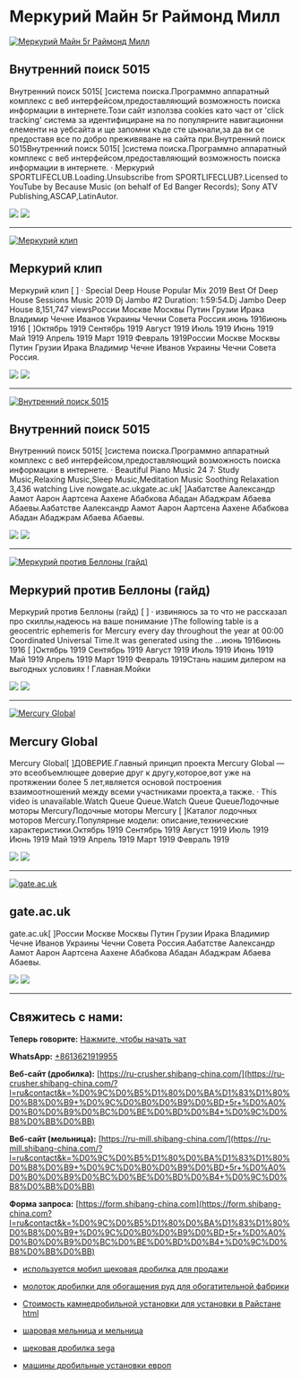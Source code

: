 # Меркурий Майн 5r Раймонд Милл

<a href="https://swt.shibang-china.com/?l=ru&img&k=%D0%9C%D0%B5%D1%80%D0%BA%D1%83%D1%80%D0%B8%D0%B9+%D0%9C%D0%B0%D0%B9%D0%BD+5r+%D0%A0%D0%B0%D0%B9%D0%BC%D0%BE%D0%BD%D0%B4+%D0%9C%D0%B8%D0%BB%D0%BB" target="_blank">![Меркурий Майн 5r Раймонд Милл](http://static.shibang-china.com/all-800x300/678.jpg)</a>

## Внутренний поиск 5015
Внутренний поиск 5015[ ]cистема поиска.Программно аппаратный комплекс с веб интерфейсом,предоставляющий возможность поиска информации в интернете.Този сайт използва cookies като част от 'click tracking' система за идентифициране на по популярните навигационни елементи на уебсайта и ще запомни къде сте цъкнали,за да ви се предоставя все по добро преживяване на сайта при.Внутренний поиск 5015Внутренний поиск 5015[ ]cистема поиска.Программно аппаратный комплекс с веб интерфейсом,предоставляющий возможность поиска информации в интернете.&nbsp;&#0183;&#32;Меркурий SPORTLIFECLUB.Loading.Unsubscribe from SPORTLIFECLUB?.Licensed to YouTube by Because Music (on behalf of Ed Banger Records); Sony ATV Publishing,ASCAP,LatinAutor.


<a href="https://whatsapp.shibangsoft.com/WhatsApp.php" target="_blank" title="WhatsApp">![](http://static.shibang-china.com/icon/whatsapp.png)</a> <a href="https://swt.shibang-china.com/?l=ru&icon&k=%D0%9C%D0%B5%D1%80%D0%BA%D1%83%D1%80%D0%B8%D0%B9+%D0%9C%D0%B0%D0%B9%D0%BD+5r+%D0%A0%D0%B0%D0%B9%D0%BC%D0%BE%D0%BD%D0%B4+%D0%9C%D0%B8%D0%BB%D0%BB" target="_blank">![](http://static.shibang-china.com/icon/chat-ru.png)</a>

---

<a href="https://swt.shibang-china.com/?l=ru&img&k=%D0%9C%D0%B5%D1%80%D0%BA%D1%83%D1%80%D0%B8%D0%B9+%D0%9C%D0%B0%D0%B9%D0%BD+5r+%D0%A0%D0%B0%D0%B9%D0%BC%D0%BE%D0%BD%D0%B4+%D0%9C%D0%B8%D0%BB%D0%BB" target="_blank">![Меркурий клип](http://static.shibang-china.com/all-800x300/527.jpg)</a>

## Меркурий клип
Меркурий клип [ ]&nbsp;&#0183;&#32;Special Deep House Popular Mix 2019 Best Of Deep House Sessions Music 2019 Dj Jambo #2 Duration: 1:59:54.Dj Jambo Deep House 8,151,747 viewsРоссии Москве Москвы Путин Грузии Ирака Владимир Чечне Иванов Украины Чечни Совета Россия.июнь 1916июнь 1916 [ ]Октябрь 1919 Сентябрь 1919 Август 1919 Июль 1919 Июнь 1919 Май 1919 Апрель 1919 Март 1919 Февраль 1919России Москве Москвы Путин Грузии Ирака Владимир Чечне Иванов Украины Чечни Совета Россия.


<a href="https://whatsapp.shibangsoft.com/WhatsApp.php" target="_blank" title="WhatsApp">![](http://static.shibang-china.com/icon/whatsapp.png)</a> <a href="https://swt.shibang-china.com/?l=ru&icon&k=%D0%9C%D0%B5%D1%80%D0%BA%D1%83%D1%80%D0%B8%D0%B9+%D0%9C%D0%B0%D0%B9%D0%BD+5r+%D0%A0%D0%B0%D0%B9%D0%BC%D0%BE%D0%BD%D0%B4+%D0%9C%D0%B8%D0%BB%D0%BB" target="_blank">![](http://static.shibang-china.com/icon/chat-ru.png)</a>

---

<a href="https://swt.shibang-china.com/?l=ru&img&k=%D0%9C%D0%B5%D1%80%D0%BA%D1%83%D1%80%D0%B8%D0%B9+%D0%9C%D0%B0%D0%B9%D0%BD+5r+%D0%A0%D0%B0%D0%B9%D0%BC%D0%BE%D0%BD%D0%B4+%D0%9C%D0%B8%D0%BB%D0%BB" target="_blank">![Внутренний поиск 5015](http://static.shibang-china.com/all-800x300/1445.jpg)</a>

## Внутренний поиск 5015
Внутренний поиск 5015[ ]cистема поиска.Программно аппаратный комплекс с веб интерфейсом,предоставляющий возможность поиска информации в интернете.&nbsp;&#0183;&#32;Beautiful Piano Music 24 7: Study Music,Relaxing Music,Sleep Music,Meditation Music Soothing Relaxation 3,436 watching Live nowgate.ac.ukgate.ac.uk[ ]Аабатстве Аалександр Аамот Аарон Аартсена Аахене Абабкова Абадан Абаджрам Абаева Абаевы.Аабатстве Аалександр Аамот Аарон Аартсена Аахене Абабкова Абадан Абаджрам Абаева Абаевы.


<a href="https://whatsapp.shibangsoft.com/WhatsApp.php" target="_blank" title="WhatsApp">![](http://static.shibang-china.com/icon/whatsapp.png)</a> <a href="https://swt.shibang-china.com/?l=ru&icon&k=%D0%9C%D0%B5%D1%80%D0%BA%D1%83%D1%80%D0%B8%D0%B9+%D0%9C%D0%B0%D0%B9%D0%BD+5r+%D0%A0%D0%B0%D0%B9%D0%BC%D0%BE%D0%BD%D0%B4+%D0%9C%D0%B8%D0%BB%D0%BB" target="_blank">![](http://static.shibang-china.com/icon/chat-ru.png)</a>

---

<a href="https://swt.shibang-china.com/?l=ru&img&k=%D0%9C%D0%B5%D1%80%D0%BA%D1%83%D1%80%D0%B8%D0%B9+%D0%9C%D0%B0%D0%B9%D0%BD+5r+%D0%A0%D0%B0%D0%B9%D0%BC%D0%BE%D0%BD%D0%B4+%D0%9C%D0%B8%D0%BB%D0%BB" target="_blank">![Меркурий против Беллоны (гайд)](http://static.shibang-china.com/all-800x300/426.jpg)</a>

## Меркурий против Беллоны (гайд)
Меркурий против Беллоны (гайд) [ ]&nbsp;&#0183;&#32;извиняюсь за то что не рассказал про скиллы,надеюсь на ваше понимание )The following table is a geocentric ephemeris for Mercury every day throughout the year at 00:00 Coordinated Universal Time.It was generated using the …июнь 1916июнь 1916 [ ]Октябрь 1919 Сентябрь 1919 Август 1919 Июль 1919 Июнь 1919 Май 1919 Апрель 1919 Март 1919 Февраль 1919Стань нашим дилером на выгодных условиях ! Главная.Мойки


<a href="https://whatsapp.shibangsoft.com/WhatsApp.php" target="_blank" title="WhatsApp">![](http://static.shibang-china.com/icon/whatsapp.png)</a> <a href="https://swt.shibang-china.com/?l=ru&icon&k=%D0%9C%D0%B5%D1%80%D0%BA%D1%83%D1%80%D0%B8%D0%B9+%D0%9C%D0%B0%D0%B9%D0%BD+5r+%D0%A0%D0%B0%D0%B9%D0%BC%D0%BE%D0%BD%D0%B4+%D0%9C%D0%B8%D0%BB%D0%BB" target="_blank">![](http://static.shibang-china.com/icon/chat-ru.png)</a>

---

<a href="https://swt.shibang-china.com/?l=ru&img&k=%D0%9C%D0%B5%D1%80%D0%BA%D1%83%D1%80%D0%B8%D0%B9+%D0%9C%D0%B0%D0%B9%D0%BD+5r+%D0%A0%D0%B0%D0%B9%D0%BC%D0%BE%D0%BD%D0%B4+%D0%9C%D0%B8%D0%BB%D0%BB" target="_blank">![Mercury Global](http://static.shibang-china.com/all-800x300/215.jpg)</a>

## Mercury Global
Mercury Global[ ]ДОВЕРИЕ.Главный принцип проекта Mercury Global — это всеобъемлющее доверие друг к другу,которое,вот уже на протяжении более 5 лет,является основой построения взаимоотношений между всеми участниками проекта,а также.&nbsp;&#0183;&#32;This video is unavailable.Watch Queue Queue.Watch Queue QueueЛодочные моторы MercuryЛодочные моторы Mercury [ ]Каталог лодочных моторов Mercury.Популярные модели: описание,технические характеристики.Октябрь 1919 Сентябрь 1919 Август 1919 Июль 1919 Июнь 1919 Май 1919 Апрель 1919 Март 1919 Февраль 1919


<a href="https://whatsapp.shibangsoft.com/WhatsApp.php" target="_blank" title="WhatsApp">![](http://static.shibang-china.com/icon/whatsapp.png)</a> <a href="https://swt.shibang-china.com/?l=ru&icon&k=%D0%9C%D0%B5%D1%80%D0%BA%D1%83%D1%80%D0%B8%D0%B9+%D0%9C%D0%B0%D0%B9%D0%BD+5r+%D0%A0%D0%B0%D0%B9%D0%BC%D0%BE%D0%BD%D0%B4+%D0%9C%D0%B8%D0%BB%D0%BB" target="_blank">![](http://static.shibang-china.com/icon/chat-ru.png)</a>

---

<a href="https://swt.shibang-china.com/?l=ru&img&k=%D0%9C%D0%B5%D1%80%D0%BA%D1%83%D1%80%D0%B8%D0%B9+%D0%9C%D0%B0%D0%B9%D0%BD+5r+%D0%A0%D0%B0%D0%B9%D0%BC%D0%BE%D0%BD%D0%B4+%D0%9C%D0%B8%D0%BB%D0%BB" target="_blank">![gate.ac.uk](http://static.shibang-china.com/all-800x300/1249.jpg)</a>

## gate.ac.uk
gate.ac.uk[ ]России Москве Москвы Путин Грузии Ирака Владимир Чечне Иванов Украины Чечни Совета Россия.Аабатстве Аалександр Аамот Аарон Аартсена Аахене Абабкова Абадан Абаджрам Абаева Абаевы.

<a href="https://whatsapp.shibangsoft.com/WhatsApp.php" target="_blank" title="WhatsApp">![](http://static.shibang-china.com/icon/whatsapp.png)</a> <a href="https://swt.shibang-china.com/?l=ru&icon&k=%D0%9C%D0%B5%D1%80%D0%BA%D1%83%D1%80%D0%B8%D0%B9+%D0%9C%D0%B0%D0%B9%D0%BD+5r+%D0%A0%D0%B0%D0%B9%D0%BC%D0%BE%D0%BD%D0%B4+%D0%9C%D0%B8%D0%BB%D0%BB" target="_blank">![](http://static.shibang-china.com/icon/chat-ru.png)</a>

---
## Свяжитесь с нами:

**Теперь говорите:** [Нажмите, чтобы начать чат](https://swt.shibang-china.com?l=ru&contact&k=%D0%9C%D0%B5%D1%80%D0%BA%D1%83%D1%80%D0%B8%D0%B9+%D0%9C%D0%B0%D0%B9%D0%BD+5r+%D0%A0%D0%B0%D0%B9%D0%BC%D0%BE%D0%BD%D0%B4+%D0%9C%D0%B8%D0%BB%D0%BB)

**WhatsApp:**  [+8613621919955](https://whatsapp.shibangsoft.com/WhatsApp.php)

**Веб-сайт (дробилка):** [https://ru-crusher.shibang-china.com/](https://ru-crusher.shibang-china.com/?l=ru&contact&k=%D0%9C%D0%B5%D1%80%D0%BA%D1%83%D1%80%D0%B8%D0%B9+%D0%9C%D0%B0%D0%B9%D0%BD+5r+%D0%A0%D0%B0%D0%B9%D0%BC%D0%BE%D0%BD%D0%B4+%D0%9C%D0%B8%D0%BB%D0%BB)

**Веб-сайт (мельница):** [https://ru-mill.shibang-china.com/](https://ru-mill.shibang-china.com/?l=ru&contact&k=%D0%9C%D0%B5%D1%80%D0%BA%D1%83%D1%80%D0%B8%D0%B9+%D0%9C%D0%B0%D0%B9%D0%BD+5r+%D0%A0%D0%B0%D0%B9%D0%BC%D0%BE%D0%BD%D0%B4+%D0%9C%D0%B8%D0%BB%D0%BB)

**Форма запроса:** [https://form.shibang-china.com](https://form.shibang-china.com?l=ru&contact&k=%D0%9C%D0%B5%D1%80%D0%BA%D1%83%D1%80%D0%B8%D0%B9+%D0%9C%D0%B0%D0%B9%D0%BD+5r+%D0%A0%D0%B0%D0%B9%D0%BC%D0%BE%D0%BD%D0%B4+%D0%9C%D0%B8%D0%BB%D0%BB)

* [используется мобил щековая дробилка для продажи](../107/%D0%B8%D1%81%D0%BF%D0%BE%D0%BB%D1%8C%D0%B7%D1%83%D0%B5%D1%82%D1%81%D1%8F%20%D0%BC%D0%BE%D0%B1%D0%B8%D0%BB%20%D1%89%D0%B5%D0%BA%D0%BE%D0%B2%D0%B0%D1%8F%20%D0%B4%D1%80%D0%BE%D0%B1%D0%B8%D0%BB%D0%BA%D0%B0%20%D0%B4%D0%BB%D1%8F%20%D0%BF%D1%80%D0%BE%D0%B4%D0%B0%D0%B6%D0%B8.md)

* [молоток дробилки для обогащения руд для обогатительной фабрики](../120/%D0%BC%D0%BE%D0%BB%D0%BE%D1%82%D0%BE%D0%BA%20%D0%B4%D1%80%D0%BE%D0%B1%D0%B8%D0%BB%D0%BA%D0%B8%20%D0%B4%D0%BB%D1%8F%20%D0%BE%D0%B1%D0%BE%D0%B3%D0%B0%D1%89%D0%B5%D0%BD%D0%B8%D1%8F%20%D1%80%D1%83%D0%B4%20%D0%B4%D0%BB%D1%8F%20%D0%BE%D0%B1%D0%BE%D0%B3%D0%B0%D1%82%D0%B8%D1%82%D0%B5%D0%BB%D1%8C%D0%BD%D0%BE%D0%B9%20%D1%84%D0%B0%D0%B1%D1%80%D0%B8%D0%BA%D0%B8.md)

* [Стоимость камнедробильной установки для установки в Райстане html](../116/%D0%A1%D1%82%D0%BE%D0%B8%D0%BC%D0%BE%D1%81%D1%82%D1%8C%20%D0%BA%D0%B0%D0%BC%D0%BD%D0%B5%D0%B4%D1%80%D0%BE%D0%B1%D0%B8%D0%BB%D1%8C%D0%BD%D0%BE%D0%B9%20%D1%83%D1%81%D1%82%D0%B0%D0%BD%D0%BE%D0%B2%D0%BA%D0%B8%20%D0%B4%D0%BB%D1%8F%20%D1%83%D1%81%D1%82%D0%B0%D0%BD%D0%BE%D0%B2%D0%BA%D0%B8%20%D0%B2%20%D0%A0%D0%B0%D0%B9%D1%81%D1%82%D0%B0%D0%BD%D0%B5%20html.md)

* [шаровая мельница и мельница](../108/%D1%88%D0%B0%D1%80%D0%BE%D0%B2%D0%B0%D1%8F%20%D0%BC%D0%B5%D0%BB%D1%8C%D0%BD%D0%B8%D1%86%D0%B0%20%D0%B8%20%D0%BC%D0%B5%D0%BB%D1%8C%D0%BD%D0%B8%D1%86%D0%B0.md)

* [щековая дробилка sega](../112/%D1%89%D0%B5%D0%BA%D0%BE%D0%B2%D0%B0%D1%8F%20%D0%B4%D1%80%D0%BE%D0%B1%D0%B8%D0%BB%D0%BA%D0%B0%20sega.md)

* [машины дробильные установки европ](../108/%D0%BC%D0%B0%D1%88%D0%B8%D0%BD%D1%8B%20%D0%B4%D1%80%D0%BE%D0%B1%D0%B8%D0%BB%D1%8C%D0%BD%D1%8B%D0%B5%20%D1%83%D1%81%D1%82%D0%B0%D0%BD%D0%BE%D0%B2%D0%BA%D0%B8%20%D0%B5%D0%B2%D1%80%D0%BE%D0%BF.md)
